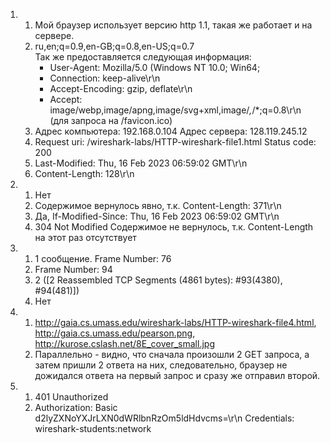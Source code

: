 1.
    1.  Мой браузер использует версию http 1.1, такая же работает и на сервере.
    2.  ru,en;q=0.9,en-GB;q=0.8,en-US;q=0.7  
        Так же предоставляется следующая информация:
        - User-Agent: Mozilla/5.0 (Windows NT 10.0; Win64; 
        - Connection: keep-alive\r\n
        - Accept-Encoding: gzip, deflate\r\n
        - Accept: image/webp,image/apng,image/svg+xml,image/*,*/*;q=0.8\r\n (для запроса на /favicon.ico)
    3.  Адрес компьютера: 192.168.0.104	
    Адрес сервера: 128.119.245.12
    4.  Request uri: /wireshark-labs/HTTP-wireshark-file1.html
    Status code: 200
    5.  Last-Modified: Thu, 16 Feb 2023 06:59:02 GMT\r\n
    6.  Content-Length: 128\r\n
2.  
    1.  Нет
    2.  Содержимое вернулось явно, т.к. Content-Length: 371\r\n
    3.  Да, If-Modified-Since: Thu, 16 Feb 2023 06:59:02 GMT\r\n
    4.  304 Not Modified
        Содержимое не вернулось, т.к. Content-Length на этот раз отсутствует
3.
    1.  1 сообщение. Frame Number: 76
    2.  Frame Number: 94
    3.  2 ([2 Reassembled TCP Segments (4861 bytes): #93(4380), #94(481)])
    4.  Нет
4.  1.  http://gaia.cs.umass.edu/wireshark-labs/HTTP-wireshark-file4.html,  
    http://gaia.cs.umass.edu/pearson.png,  
    http://kurose.cslash.net/8E_cover_small.jpg
    2.  Параллельно - видно, что сначала произошли 2 GET запроса, а затем пришли 2 ответа на них, следовательно, браузер не дожидался ответа на первый запрос и сразу же отправил второй.
5.  1.  401 Unauthorized
    2.  Authorization: Basic d2lyZXNoYXJrLXN0dWRlbnRzOm5ldHdvcms=\r\n
    Credentials: wireshark-students:network




 
